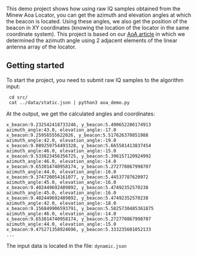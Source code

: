 This demo project shows how using raw IQ samples obtained from the Minew Aoa Locator, you can get the azimuth and elevation angles at which the beacon is located. Using these angles, we also get the position of the beacon in XY coordinates (knowing the location of the locator in the same coordinate system). This project is based on our [AoA article](https://navigine.com/blog/using-angle-of-arrival-for-direction-finding-with-bluetooth/) in which we determined the azimuth angle using 2 adjacent elements of the linear antenna array of the locator.

## Getting started
To start the project, you need to submit raw IQ samples to the algorithm input:


```
 cd src/
 cat ../data/static.json | python3 aoa_demo.py 
```

At the output, we get the calculated angles and coordinates:

```
x_beacon:9.232542418733246, y_beacon:5.490652286174913
azimuth_angle:43.0, elevation_angle:-17.0
x_beacon:9.25956555622026, y_beacon:5.517626370851988
azimuth_angle:42.0, elevation_angle:-19.0
x_beacon:9.089259754493328, y_beacon:5.665581413837454
azimuth_angle:46.0, elevation_angle:-15.0
x_beacon:9.533823456356725, y_beacon:5.396157120924992
azimuth_angle:46.0, elevation_angle:-14.0
x_beacon:9.653014740958174, y_beacon:5.272770867998707
azimuth_angle:44.0, elevation_angle:-16.0
x_beacon:9.374720054161077, y_beacon:5.44537787620972
azimuth_angle:45.0, elevation_angle:-16.0
x_beacon:9.402449692489892, y_beacon:5.47492352570238
azimuth_angle:45.0, elevation_angle:-16.0
x_beacon:9.402449692489892, y_beacon:5.47492352570238
azimuth_angle:42.0, elevation_angle:-18.0
x_beacon:9.156849906593791, y_beacon:5.5825730485361875
azimuth_angle:46.0, elevation_angle:-14.0
x_beacon:9.653014740958174, y_beacon:5.272770867998707
azimuth_angle:44.0, elevation_angle:-15.0
x_beacon:9.475271358924696, y_beacon:5.333235601052133
...
```

The input data is located in the file: `dynamic.json`
